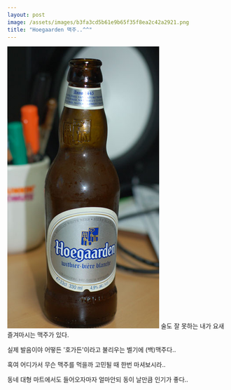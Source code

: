 ```yaml
---
layout: post
image: /assets/images/b3fa3cd5b61e9b65f35f8ea2c42a2921.png
title: "Hoegaarden 맥주..^^"
---
```


![image](/assets/images/b3fa3cd5b61e9b65f35f8ea2c42a2921.png)
술도 잘 못하는 내가 요새 즐겨마시는 맥주가 있다. 

실제 발음이야 어떻든 '호가든'이라고 불리우는 벨기에 (백)맥주다..

혹여 어디가서 무슨 맥주를 먹을까 고민될 때 한번 마셔보시라..

동네 대형 마트에서도 들어오자마자 얼마안되 동이 날만큼 인기가 좋다..


